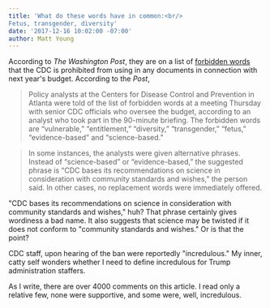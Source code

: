 ```yaml
---
title: 'What do these words have in common:<br/> 
Fetus, transgender, diversity'
date: '2017-12-16 10:02:00 -07:00'
author: Matt Young
---
```


According to <i>The Washington Post</i>, they are on a list of <a href="https://www.washingtonpost.com/national/health-science/cdc-gets-list-of-forbidden-words-fetus-transgender-diversity/2017/12/15/f503837a-e1cf-11e7-89e8-edec16379010_story.html">forbidden words</a> that the CDC is prohibited from using in any documents in connection with next year's budget. According to the <i>Post</i>,

>Policy analysts at the Centers for Disease Control and Prevention in Atlanta were told of the list of forbidden words at a meeting Thursday with senior CDC officials who oversee the budget, according to an analyst who took part in the 90-minute briefing. The forbidden words are “vulnerable,” “entitlement,” “diversity,” “transgender,” “fetus,” “evidence-based” and “science-based.”

>In some instances, the analysts were given alternative phrases. Instead of “science-based” or ­“evidence-based,” the suggested phrase is “CDC bases its recommendations on science in consideration with community standards and wishes,” the person said. In other cases, no replacement words were immediately offered.

"CDC bases its recommendations on science in consideration with community standards and wishes," huh? That phrase certainly gives wordiness a bad name. It also suggests that science may be twisted if it does not conform to "community standards and wishes." Or is that the point?

CDC staff, upon hearing of the ban were reportedly "incredulous." My inner, catty self wonders whether I need to define incredulous for Trump administration staffers.

As I write, there are over 4000 comments on this article. I read only a relative few, none were supportive, and some were, well, incredulous.

